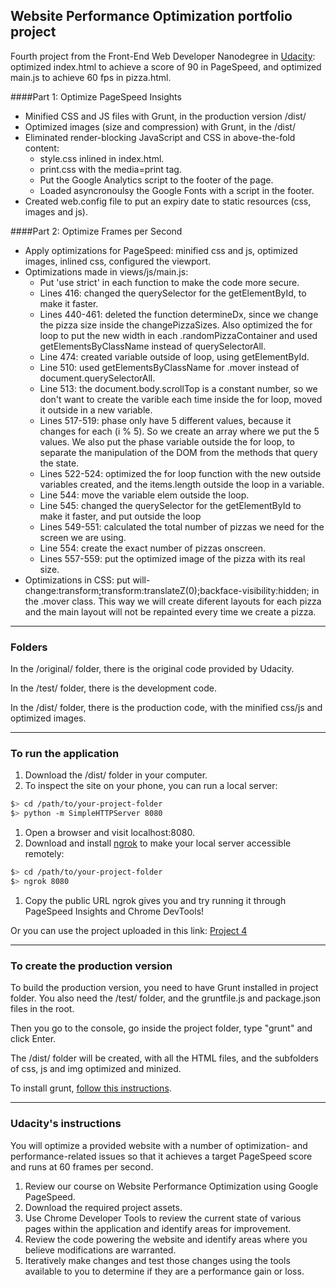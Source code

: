 ## Website Performance Optimization portfolio project

Fourth project from the Front-End Web Developer Nanodegree in <a href="http://www.udacity.com" target="_blank">Udacity</a>:<br>
optimized index.html to achieve a score of 90 in PageSpeed, and optimized main.js to achieve 60 fps in pizza.html.

####Part 1: Optimize PageSpeed Insights 

- Minified CSS and JS files with Grunt, in the production version /dist/
- Optimized images (size and compression) with Grunt, in the /dist/
- Eliminated render-blocking JavaScript and CSS in above-the-fold content:
  - style.css inlined in index.html.
  - print.css with the media=print tag.
  - Put the Google Analytics script to the footer of the page.
  - Loaded asyncronoulsy the Google Fonts with a script in the footer.
- Created web.config file to put an expiry date to static resources (css, images and js).

####Part 2: Optimize Frames per Second 

- Apply optimizations for PageSpeed: minified css and js, optimized images, inlined css, configured the viewport.
- Optimizations made in views/js/main.js:
  - Put 'use strict' in each function to make the code more secure.
  - Lines 416: changed the querySelector for the getElementById, to make it faster.
  - Lines 440-461: deleted the function determineDx, since we change the pizza size inside the changePizzaSizes. Also optimized the for loop to put the new width in each .randomPizzaContainer and used getElementsByClassName instead of querySelectorAll.
  - Line 474: created variable outside of loop, using getElementById.
  - Line 510: used getElementsByClassName for .mover instead of document.querySelectorAll.
  - Line 513: the document.body.scrollTop is a constant number, so we don't want to create the varible each time inside the for loop, moved it outside in a new variable.
  - Lines 517-519: phase only have 5 different values, because it changes for each (i % 5). So we create an array where we put the 5 values. We also put the phase variable outside the for loop, to separate the manipulation of the DOM from the methods that query the state.
  - Lines 522-524: optimized the for loop function with the new outside variables created, and the items.length outside the loop in a variable.
  - Line 544: move the variable elem outside the loop.
  - Line 545: changed the querySelector for the getElementById to make it faster, and put outside the loop
  - Lines 549-551: calculated the total number of pizzas we need for the screen we are using.
  - Line 554: create the exact number of pizzas onscreen.
  - Lines 557-559: put the optimized image of the pizza with its real size.
- Optimizations in CSS: put will-change:transform;transform:translateZ(0);backface-visibility:hidden; in the .mover class. This way we will create diferent layouts for each pizza and the main layout will not be repainted every time we create a pizza.

-----------------------------------------------

### Folders

In the /original/ folder, there is the original code provided by Udacity.

In the /test/ folder, there is the development code.

In the /dist/ folder, there is the production code, with the minified css/js and optimized images. 

-----------------------------------------------

### To run the application

1. Download the /dist/ folder in your computer.
1. To inspect the site on your phone, you can run a local server:

  ```bash
  $> cd /path/to/your-project-folder
  $> python -m SimpleHTTPServer 8080
  ```

1. Open a browser and visit localhost:8080.
1. Download and install [ngrok](https://ngrok.com/) to make your local server accessible remotely:

  ``` bash
  $> cd /path/to/your-project-folder
  $> ngrok 8080
  ```

1. Copy the public URL ngrok gives you and try running it through PageSpeed Insights and Chrome DevTools!

Or you can use the project uploaded in this link: <a href="http://irene.marin.cat/udacity/project4/dist/index.html" target="_blank">Project 4</a>

-----------------------------------------------

### To create the production version

To build the production version, you need to have Grunt installed in project folder.
You also need the /test/ folder, and the gruntfile.js and package.json files in the root. 

Then you go to the console, go inside the project folder, type "grunt" and click Enter.

The /dist/ folder will be created, with all the HTML files, and the subfolders of css, js and img optimized and minized. 

To install grunt, <a href="http://gruntjs.com/getting-started" target="_blank">follow this instructions</a>. 

-----------------------------------------------

### Udacity's instructions

You will optimize a provided website with a number of optimization- and performance-related issues so that it achieves a target PageSpeed score and runs at 60 frames per second.

1. Review our course on Website Performance Optimization using Google PageSpeed.
2. Download the required project assets.
3. Use Chrome Developer Tools to review the current state of various pages within the application and identify areas for improvement.
4. Review the code powering the website and identify areas where you believe modifications are warranted.
5. Iteratively make changes and test those changes using the tools available to you to determine if they are a performance gain or loss.
